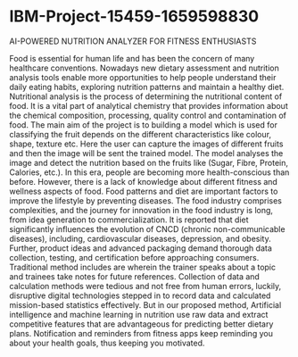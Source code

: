 # IBM-Project-15459-1659598830
AI-POWERED NUTRITION ANALYZER FOR FITNESS ENTHUSIASTS


Food is essential for human life and has been the concern of many healthcare conventions. Nowadays new dietary assessment and nutrition analysis tools enable more opportunities to help people understand their daily eating habits, exploring nutrition patterns and maintain a healthy diet. Nutritional analysis is the process of determining the nutritional content of food. It is a vital part of analytical chemistry that provides information about the chemical composition, processing, quality control and contamination of food. The main aim of the project is to building a model which is used for classifying the fruit depends on the different characteristics like colour, shape, texture etc. Here the user can capture the images of different fruits and then the image will be sent the trained model. The model analyses the image and detect the nutrition based on the fruits like (Sugar, Fibre, Protein, Calories, etc.).
In this era, people are becoming more health-conscious than before. However, there is a lack of knowledge about different fitness and wellness aspects of food. Food patterns and diet are important factors to improve the lifestyle by preventing diseases. The food industry comprises complexities, and the journey for innovation in the food industry is long, from idea generation to commercialization. It is reported that diet significantly influences the evolution of CNCD (chronic non-communicable diseases), including, cardiovascular diseases, depression, and obesity. Further, product ideas and advanced packaging demand thorough data collection, testing, and certification before approaching consumers.
Traditional method includes are wherein the trainer speaks about a topic and trainees take notes for future references. Collection of data and calculation methods were tedious and not free from human errors, luckily, disruptive digital technologies stepped in to record data and calculated mission-based statistics effectively. But in our proposed method, Artificial intelligence and machine learning in nutrition use raw data and extract competitive features that are advantageous for predicting better dietary plans. Notification and reminders from fitness apps keep reminding you about your health goals, thus keeping you motivated.
